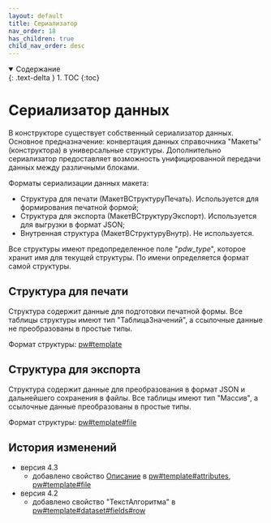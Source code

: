 ```yaml
---
layout: default
title: Сериализатор
nav_order: 18
has_children: true
child_nav_order: desc
---
```


<details open markdown="block">
  <summary>
    Содержание
  </summary>
  {: .text-delta }
1. TOC
{:toc}
</details>

# Сериализатор данных

В конструкторе существует собственный сериализатор данных. Основное предназначение: конвертация данных справочника "Макеты" (конструктора) в универсальные структуры. Дополнительно сериализатор предоставляет возможность унифицированной передачи данных между различными блоками.

Форматы сериализации данных макета:

* Структура для печати (МакетВСтруктуруПечать). Используется для формирования печатной формой;
* Структура для экспорта (МакетВСтруктуруЭкспорт). Используется для выгрузки в формат JSON;
* Внутренная структура (МакетВСтруктуруВнутр). Не используется.

Все структуры имеют предопределенное поле "_pdw_type_", которое хранит имя для текущей структуры. По имени определяется формат самой структуры.

## Структура для печати

Структура содержит данные для подготовки печатной формы. Все таблицы структуры имеют тип "ТаблицаЗначений", а ссылочные данные не преобразованы в простые типы.

Формат структуры: [pw#template][1]

## Структура для экспорта

Структура содержит данные для преобразования в формат JSON и дальнейшего сохранения в файлы. Все таблицы имеют тип "Массив", а ссылочные данные преобразованы в простые типы.

Формат структуры: [pw#template#file][2]

## История изменений

* версия 4.3
  * добавлено свойство [Описание][3] в [pw#template#attributes][4], [pw#template#file][2]
* версия 4.2
  * добавлено свойство "ТекстАлгоритма" в [pw#template#dataset#fields#row][5]

[1]: ./convert/pw_template.html
[2]: ./convert/pw_template_file.html

[3]: ./convert/pw_template.html#pwtemplateabout
[4]: ./convert/pw_template.html#pwtemplateattributes
[5]: ./convert/pw_template.html#pwtemplatedatasetfieldsrow